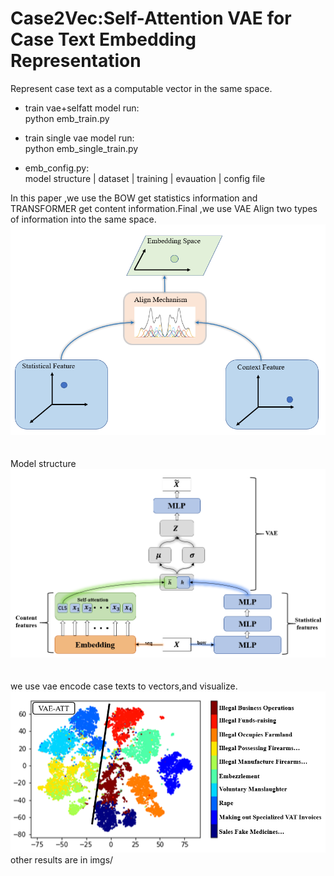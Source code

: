 # Case2Vec:Self-Attention VAE for Case Text Embedding Representation
Represent case text as a computable vector in the same space.

* train vae+selfatt model run:<br>
  python emb_train.py  
 
* train single vae model run:<br>
  python emb_single_train.py
  
* emb_config.py:<br>
  model structure | dataset | training | evauation | config file


In this paper ,we use the BOW get statistics information and TRANSFORMER get content information.Final ,we use VAE Align two types of information into the same space.
![](./imgs/content.png)
<br>
<br>
<br>
Model structure
![](./imgs/model.png)
<br>
<br>
<br>
we use vae encode case texts to vectors,and visualize. 
![](./imgs/VAEATT.png)
<br>
other results are in imgs/
<br>
<br>
<br>





